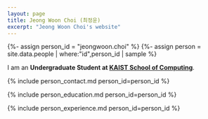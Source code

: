 ```yaml
---
layout: page
title: Jeong Woon Choi (최정운)
excerpt: "Jeong Woon Choi's website"
---
```


{%- assign person_id = "jeongwoon.choi" %}
{%- assign person = site.data.people | where:"id",person_id | sample %}

I am an **Undergraduate Student at [KAIST School of Computing](https://cs.kaist.ac.kr)**.


{% include person_contact.md person_id=person_id %}


{% include person_education.md person_id=person_id %}

{% include person_experience.md person_id=person_id %}